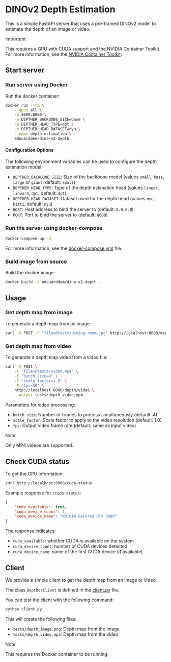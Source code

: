 # DINOv2 Depth Estimation

This is a simple FastAPI server that uses a pre-trained DINOv2 model to estimate the depth of an image or video.

> [!IMPORTANT]
> This requires a GPU with CUDA support and the NVIDIA Container Toolkit.
> For more information, see the [NVIDIA Container Toolkit](https://docs.nvidia.com/datacenter/cloud-native/container-toolkit/install-guide.html).

## Start server

### Run server using Docker

Run the docker container:

```bash
docker run --rm \
    --gpus all \
    -p 8000:8000 \
    -e DEPTHER_BACKBONE_SIZE=base \
    -e DEPTHER_HEAD_TYPE=dpt \
    -e DEPTHER_HEAD_DATASET=nyu \
    --name depth-estimation \
    edouarddem/dino-v2-depth
```

#### Configuration Options

The following environment variables can be used to configure the depth estimation model:

- `DEPTHER_BACKBONE_SIZE`: Size of the backbone model (values `small`, `base`, `large` or `giant`, default: `small`)
- `DEPTHER_HEAD_TYPE`: Type of the depth estimation head (values `linear`, `linear4`, `dpt`, default: `dpt`)
- `DEPTHER_HEAD_DATASET`: Dataset used for the depth head (values `nyu`, `kitti`, default: `nyu`)
- `HOST`: Host address to bind the server to (default: `0.0.0.0`)
- `PORT`: Port to bind the server to (default: `8000`)

### Run the server using docker-compose

```bash
docker-compose up -d
```

For more information, see the [docker-compose.yml](docker-compose.yml) file.

### Build image from source

Build the docker image:

```bash
docker build -t edouarddem/dino-v2-depth .
```

## Usage

### Get depth map from image

To generate a depth map from an image:

```bash
curl -X POST -F "file=@tests/dining-room.jpg" http://localhost:8000/depth/image --output tests/dining-room-depth-map.png
```

### Get depth map from video

To generate a depth map video from a video file:

```bash
curl -X POST \
    -F "file=@tests/video.mp4" \
    -F "batch_size=4" \
    -F "scale_factor=1.0" \
    -F "fps=30" \
    http://localhost:8000/depth/video \
    --output tests/depth_video.mp4
```

Parameters for video processing:
- `batch_size`: Number of frames to process simultaneously (default: 4)
- `scale_factor`: Scale factor to apply to the video resolution (default: 1.0)
- `fps`: Output video frame rate (default: same as input video)

> [!NOTE]
> Only MP4 videos are supported.

## Check CUDA status

To get the GPU information:

```bash
curl http://localhost:8000/cuda-status
```

Example response for `/cuda-status`:
```json
{
    "cuda_available": true,
    "cuda_device_count": 1,
    "cuda_device_name": "NVIDIA GeForce RTX 3080"
}
```

The response indicates:
- `cuda_available`: whether CUDA is available on the system
- `cuda_device_count`: number of CUDA devices detected
- `cuda_device_name`: name of the first CUDA device (if available)

## Client

We provide a simple client to get the depth map from an image or video.

The class `DeptherClient` is defined in the [client.py](client.py) file.

You can test the client with the following command:

```bash
python client.py
```

This will create the following files:

- `tests/depth_image.png`: Depth map from the image
- `tests/depth_video.mp4`: Depth map from the video

> [!NOTE]
> This requires the Docker container to be running.


